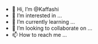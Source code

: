 - 👋 Hi, I’m @Kaffashi
- 👀 I’m interested in ...
- 🌱 I’m currently learning ...
- 💞️ I’m looking to collaborate on ...
- 📫 How to reach me ...

<!---
Kaffashi/Kaffashi is a ✨ special ✨ repository because its `README.md` (this file) appears on your GitHub profile.
You can click the Preview link to take a look at your changes.
--->
